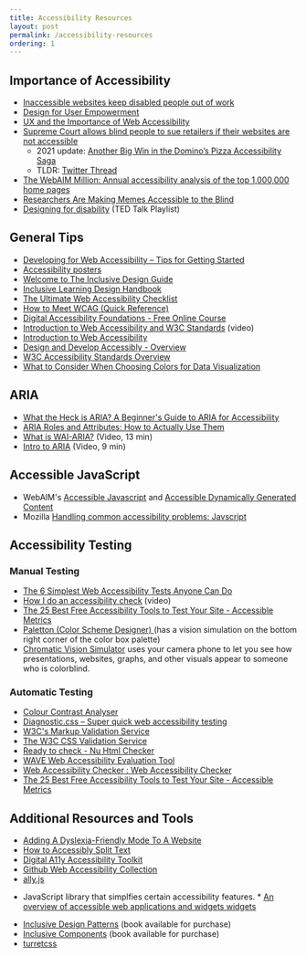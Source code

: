 ```yaml
---
title: Accessibility Resources
layout: post
permalink: /accessibility-resources
ordering: 1
---
```


## Importance of Accessibility 
* [Inaccessible websites keep disabled people out of work](https://abilitynet.org.uk/news-blogs/inaccessible-websites-keep-disabled-people-out-work-abilitynet-tells-government-taskforce)
* [Design for User Empowerment](http://www.nixdell.com/classes/HCI-and-Design-Spring-2017/p24-ladner.pdf)
* [UX and the Importance of Web Accessibility](https://www.toptal.com/designers/ui/importance-web-accessibility)
* [Supreme Court allows blind people to sue retailers if their websites are not accessible](https://www.latimes.com/politics/story/2019-10-07/blind-person-dominos-ada-supreme-court-disabled)
	* 2021 update: [Another Big Win in the Domino’s Pizza Accessibility Saga](https://www.lflegal.com/2021/06/dominos-june-2021/)
	* TLDR: [Twitter Thread](https://twitter.com/Kevmarmol_CT/status/1461383995653083140)
* [The WebAIM Million: Annual accessibility analysis of the top 1,000,000 home pages](https://webaim.org/projects/million/)
* [Researchers Are Making Memes Accessible to the Blind](https://onezero.medium.com/researchers-are-making-memes-accessible-to-the-blind-46b9ef0550da)
* [Designing for disability](https://www.ted.com/playlists/372/designing_for_disability)
 (TED Talk Playlist)
 
## General Tips 
* [Developing for Web Accessibility – Tips for Getting Started](https://www.w3.org/WAI/tips/developing/)
* [Accessibility posters](https://ukhomeoffice.github.io/accessibility-posters/)
* [Welcome to The Inclusive Design Guide](https://guide.inclusivedesign.ca/)
* [Inclusive Learning Design Handbook](https://handbook.floeproject.org/)
* [The Ultimate Web Accessibility Checklist](https://www.accessiblemetrics.com/wp-content/uploads/2018/10/Accessible-Metrics-Campaign-Content-Offer.pdf)
* [How to Meet WCAG (Quick Reference)
 ](https://www.w3.org/WAI/WCAG21/quickref/)
* [Digital Accessibility Foundations - Free Online Course](https://www.w3.org/WAI/fundamentals/foundations-course/)
* [Introduction to Web Accessibility and W3C Standards](https://www.youtube.com/watch?v=20SHvU2PKsM)
 (video)
* [Introduction to Web Accessibility](https://www.w3.org/WAI/fundamentals/accessibility-intro/)
* [Design and Develop Accessibly - Overview](https://www.w3.org/WAI/design-develop/)
* [W3C Accessibility Standards Overview](https://www.w3.org/WAI/standards-guidelines/)
* [What to Consider When Choosing Colors for Data Visualization](https://www.dataquest.io/blog/what-to-consider-when-choosing-colors-for-data-visualization/)
 
## ARIA 
* [What the Heck is ARIA? A Beginner's Guide to ARIA for Accessibility](https://www.lullabot.com/articles/what-heck-aria-beginners-guide-aria-accessibility)
* [ARIA Roles and Attributes: How to Actually Use Them](https://thecodeboss.dev/2016/09/aria-roles-and-attributes-how-to-actually-use-them/)
* [What is WAI-ARIA?](https://www.youtube.com/watch?v=CNoz0TXG-vk)
 (Video, 13 min)
* [Intro to ARIA](https://www.youtube.com/watch?v=g9Qff0b-lHk)
 (Video, 9 min)
 
## Accessible JavaScript 
* WebAIM's [Accessible Javascript](https://webaim.org/techniques/javascript/)
 and [Accessible Dynamically Generated Content](https://webaim.org/techniques/javascript/other)
* Mozilla [Handling common accessibility problems: Javscript](https://developer.mozilla.org/en-US/docs/Learn/Tools_and_testing/Cross_browser_testing/Accessibility#javascript)

## Accessibility Testing 
### Manual Testing 
* [The 6 Simplest Web Accessibility Tests Anyone Can Do](https://karlgroves.com/2013/09/05/the-6-simplest-web-accessibility-tests-anyone-can-do)
* [How I do an accessibility check](https://www.youtube.com/watch?v=cOmehxAU_4s)
 (video)
* [The 25 Best Free Accessibility Tools to Test Your Site - Accessible Metrics](https://www.accessiblemetrics.com/blog/7-web-accessibility-testing-tools-for-every-need/)
* [Paletton (Color Scheme Designer)
 ](https://paletton.com/)
 (has a vision simulation on the bottom right corner of the color box palette)
* [Chromatic Vision Simulator](https://asada.website/cvsimulator/e/)
 uses your camera phone to let you see how presentations, websites, graphs, and other visuals appear to someone who is colorblind. 

### Automatic Testing 
* [Colour Contrast Analyser](https://www.tpgi.com/color-contrast-checker/)
* [Diagnostic.css – Super quick web accessibility testing](https://karlgroves.com/2013/09/07/diagnostic-css-super-quick-web-accessibility-testing)
* [W3C's Markup Validation Service](http://validator.w3.org/)
* [The W3C CSS Validation Service](https://jigsaw.w3.org/css-validator/)
* [Ready to check - Nu Html Checker](https://validator.w3.org/nu/)
* [WAVE Web Accessibility Evaluation Tool](https://wave.webaim.org/)
* [Web Accessibility Checker : Web Accessibility Checker](https://achecker.us/checker/index.php)
* [The 25 Best Free Accessibility Tools to Test Your Site - Accessible Metrics](https://www.accessiblemetrics.com/blog/7-web-accessibility-testing-tools-for-every-need/)
 
## Additional Resources and Tools 
* [Adding A Dyslexia-Friendly Mode To A Website](https://www.smashingmagazine.com/2021/11/dyslexia-friendly-mode-website/)
* [How to Accessibly Split Text](https://css-irl.info/how-to-accessibly-split-text/)
* [Digital A11y Accessibility Toolkit](https://hiredigitally.com/accessibility-toolkit/)
* [Github Web Accessibility Collection](https://github.com/collections/web-accessibility)
* [ally.js](https://allyjs.io)
 - JavaScript library that simplfies certain accessibility features. * [An overview of accessible web applications and widgets widgets](https://developer.mozilla.org/en-US/docs/Web/Accessibility/An_overview_of_accessible_web_applications_and_widgets)
* [Inclusive Design Patterns](https://www.smashingmagazine.com/printed-books/inclusive-front-end-design-patterns/)
 (book available for purchase)
* [Inclusive Components](https://www.smashingmagazine.com/printed-books/inclusive-components/)
 (book available for purchase)
* [turretcss](https://turretcss.com)